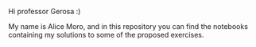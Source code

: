 Hi professor Gerosa :)

My name is Alice Moro, and in this repository you can find the notebooks containing my solutions to some of the proposed exercises.